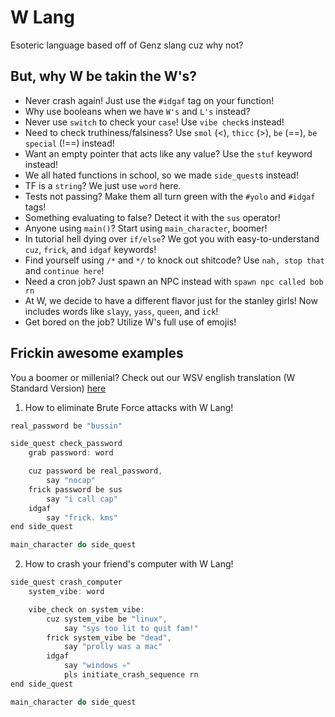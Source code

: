 # W Lang

Esoteric language based off of Genz slang cuz why not?

## But, why W be takin the W's?
- Never crash again! Just use the `#idgaf` tag on your function!
- Why use booleans when we have `W's` and `L's` instead?
- Never use `switch` to check your `case`! Use `vibe check`s instead!
- Need to check truthiness/falsiness? Use `smol` (<), `thicc` (>), `be` (==), `be special` (!==) instead!
- Want an empty pointer that acts like any value? Use the `stuf` keyword instead!
- We all hated functions in school, so we made `side_quest`s instead!
- TF is a `string`? We just use `word` here.
- Tests not passing? Make them all turn green with the `#yolo` and `#idgaf` tags!
- Something evaluating to false? Detect it with the `sus` operator!
- Anyone using `main()`? Start using `main_character`, boomer!
- In tutorial hell dying over `if/else`? We got you with easy-to-understand `cuz`, `frick`, and `idgaf` keywords!
- Find yourself using `/*` and `*/` to knock out shitcode? Use `nah, stop that` and `continue here`!
- Need a cron job? Just spawn an NPC instead with `spawn npc called bob rn`
- At W, we decide to have a different flavor just for the stanley girls! Now includes words like `slayy`, `yass`, `queen`, and `ick`!
- Get bored on the job? Utilize W's full use of emojis!
## Frickin awesome examples

You a boomer or millenial? Check out our WSV english translation (W Standard Version) [here](/translations/WSB.md)

1. How to eliminate Brute Force attacks with W Lang!

```js
real_password be "bussin"

side_quest check_password
    grab password: word

    cuz password be real_password,
        say "nocap"
    frick password be sus
        say "i call cap"
    idgaf
        say "frick. kms"
end side_quest

main_character do side_quest
```

2. How to crash your friend's computer with W Lang!

```js
side_quest crash_computer
    system_vibe: word

    vibe_check on system_vibe:
        cuz system_vibe be "linux",
            say "sys too lit to quit fam!"
        frick system_vibe be "dead",
            say "prolly was a mac"
        idgaf
            say "windows 💀"
            pls initiate_crash_sequence rn
end side_quest

main_character do side_quest
```
